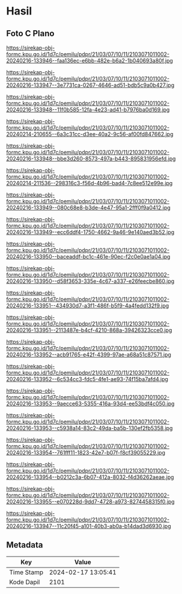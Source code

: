# Hasil

## Foto C Plano

https://sirekap-obj-formc.kpu.go.id/1d7c/pemilu/pdpr/21/03/07/10/11/2103071011002-20240216-133946--faa136ec-e6bb-482e-b6a2-1b040693a80f.jpg

https://sirekap-obj-formc.kpu.go.id/1d7c/pemilu/pdpr/21/03/07/10/11/2103071011002-20240216-133947--3e7731ca-0267-4646-ad51-bdb5c9a0b427.jpg

https://sirekap-obj-formc.kpu.go.id/1d7c/pemilu/pdpr/21/03/07/10/11/2103071011002-20240216-133948--11f0b585-12fa-4e23-ad41-b7976ba0d169.jpg

https://sirekap-obj-formc.kpu.go.id/1d7c/pemilu/pdpr/21/03/07/10/11/2103071011002-20240214-210655--6a3c31cc-d3ee-40a2-9c56-af00fd847662.jpg

https://sirekap-obj-formc.kpu.go.id/1d7c/pemilu/pdpr/21/03/07/10/11/2103071011002-20240216-133948--bbe3d260-8573-497a-b443-895831956efd.jpg

https://sirekap-obj-formc.kpu.go.id/1d7c/pemilu/pdpr/21/03/07/10/11/2103071011002-20240214-211536--298316c3-f56d-4b96-bad4-7c8ee512e99e.jpg

https://sirekap-obj-formc.kpu.go.id/1d7c/pemilu/pdpr/21/03/07/10/11/2103071011002-20240216-133949--080c68e8-b3de-4e47-95a1-2fff0f9a0412.jpg

https://sirekap-obj-formc.kpu.go.id/1d7c/pemilu/pdpr/21/03/07/10/11/2103071011002-20240216-133949--ecc6ddf4-1750-4662-9a46-9e140aed3b52.jpg

https://sirekap-obj-formc.kpu.go.id/1d7c/pemilu/pdpr/21/03/07/10/11/2103071011002-20240216-133950--baceaddf-bc1c-461e-90ec-f2c0e0ae1a04.jpg

https://sirekap-obj-formc.kpu.go.id/1d7c/pemilu/pdpr/21/03/07/10/11/2103071011002-20240216-133950--d58f3653-335e-4c67-a337-e26feecbe860.jpg

https://sirekap-obj-formc.kpu.go.id/1d7c/pemilu/pdpr/21/03/07/10/11/2103071011002-20240216-133951--434930d7-a3f1-486f-b5f9-4a4fedd132f9.jpg

https://sirekap-obj-formc.kpu.go.id/1d7c/pemilu/pdpr/21/03/07/10/11/2103071011002-20240216-133951--2113487e-b4cf-4210-868a-39426323cce0.jpg

https://sirekap-obj-formc.kpu.go.id/1d7c/pemilu/pdpr/21/03/07/10/11/2103071011002-20240216-133952--acb91765-e42f-4399-97ae-a68a51c87571.jpg

https://sirekap-obj-formc.kpu.go.id/1d7c/pemilu/pdpr/21/03/07/10/11/2103071011002-20240216-133952--6c534cc3-fdc5-4fe1-ae93-74f15ba7afd4.jpg

https://sirekap-obj-formc.kpu.go.id/1d7c/pemilu/pdpr/21/03/07/10/11/2103071011002-20240216-133953--9aecce63-5355-416a-93d4-ee53bdf4c050.jpg

https://sirekap-obj-formc.kpu.go.id/1d7c/pemilu/pdpr/21/03/07/10/11/2103071011002-20240216-133953--c5938a14-83c2-49da-ba5b-130ef2fb5358.jpg

https://sirekap-obj-formc.kpu.go.id/1d7c/pemilu/pdpr/21/03/07/10/11/2103071011002-20240216-133954--761fff11-1823-42e7-b07f-f8cf39055229.jpg

https://sirekap-obj-formc.kpu.go.id/1d7c/pemilu/pdpr/21/03/07/10/11/2103071011002-20240216-133954--b0212c3a-6b07-412a-8032-f4d36262aeae.jpg

https://sirekap-obj-formc.kpu.go.id/1d7c/pemilu/pdpr/21/03/07/10/11/2103071011002-20240216-133955--e070228d-9dd7-4728-a973-8274458315f0.jpg

https://sirekap-obj-formc.kpu.go.id/1d7c/pemilu/pdpr/21/03/07/10/11/2103071011002-20240216-133947--11c20f45-a101-40b3-ab0a-b14dad3d6930.jpg


## Metadata

| Key        | Value               |
| ---------- | ------------------- |
| Time Stamp | 2024-02-17 13:05:41 |
| Kode Dapil | 2101                |



